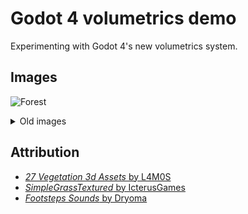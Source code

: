 # Godot 4 volumetrics demo

Experimenting with Godot 4's new volumetrics system.

## Images

![Forest](https://media.discordapp.net/attachments/941681731067576391/1080853313114886184/image.png)

<details>
<summary>Old images</summary>
<br>

![Forest (no grass)](https://media.discordapp.net/attachments/880162931243876404/1080552296460582924/image.png)

![Light rays](https://media.discordapp.net/attachments/902166543356542996/995246835880972338/unknown.png)
</details>

## Attribution

- [*27 Vegetation 3d Assets* by L4M0S](https://l4m0s.itch.io/27-vegetation-3d-assets)
- [*SimpleGrassTextured* by IcterusGames](https://github.com/IcterusGames/SimpleGrassTextured)
- [*Footsteps Sounds* by Dryoma](https://dryoma.itch.io/footsteps-sounds)
